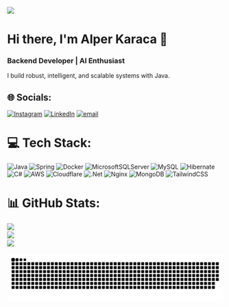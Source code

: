 ![](https://readme-typing-svg.herokuapp.com?font=Cascadia+Code&weight=500&size=25&pause=1000&color=6734C3&center=true&vCenter=true&random=true&width=750&lines=Write+%E2%86%92+Test+%E2%86%92+Ship+%E2%86%92+Monitor+%E2%86%92+Learn+%E2%86%92+Repeat;Hi+I'm+Alper+Karaca;I+specialize+in+backend+development)
# Hi there, I'm Alper Karaca 👋
### Backend Developer | AI Enthusiast
I build robust, intelligent, and scalable systems with Java.

## 🌐 Socials:
[![Instagram](https://img.shields.io/badge/Instagram-%23E4405F.svg?logo=Instagram&logoColor=white)](https://instagram.com/alpeerkaraca) [![LinkedIn](https://img.shields.io/badge/LinkedIn-%230077B5.svg?logo=linkedin&logoColor=white)](https://linkedin.com/in/alpeerkaraca) [![email](https://img.shields.io/badge/Email-D14836?logo=gmail&logoColor=white)](mailto:alper@alpeerkaraca.site) 

# 💻 Tech Stack:
![Java](https://img.shields.io/badge/java-%23ED8B00.svg?style=for-the-badge&logo=openjdk&logoColor=white) ![Spring](https://img.shields.io/badge/spring-%236DB33F.svg?style=for-the-badge&logo=spring&logoColor=white) ![Docker](https://img.shields.io/badge/docker-%230db7ed.svg?style=for-the-badge&logo=docker&logoColor=white) ![MicrosoftSQLServer](https://img.shields.io/badge/Microsoft%20SQL%20Server-CC2927?style=for-the-badge&logo=microsoft%20sql%20server&logoColor=white) ![MySQL](https://img.shields.io/badge/mysql-4479A1.svg?style=for-the-badge&logo=mysql&logoColor=white) ![Hibernate](https://img.shields.io/badge/Hibernate-59666C?style=for-the-badge&logo=Hibernate&logoColor=white) ![C#](https://img.shields.io/badge/c%23-%23239120.svg?style=for-the-badge&logo=csharp&logoColor=white) ![AWS](https://img.shields.io/badge/AWS-%23FF9900.svg?style=for-the-badge&logo=amazon-aws&logoColor=white) ![Cloudflare](https://img.shields.io/badge/Cloudflare-F38020?style=for-the-badge&logo=Cloudflare&logoColor=white) ![.Net](https://img.shields.io/badge/.NET-5C2D91?style=for-the-badge&logo=.net&logoColor=white) ![Nginx](https://img.shields.io/badge/nginx-%23009639.svg?style=for-the-badge&logo=nginx&logoColor=white) ![MongoDB](https://img.shields.io/badge/MongoDB-%234ea94b.svg?style=for-the-badge&logo=mongodb&logoColor=white) ![TailwindCSS](https://img.shields.io/badge/tailwindcss-%2338B2AC.svg?style=for-the-badge&logo=tailwind-css&logoColor=white)
# 📊 GitHub Stats:
![](https://github-readme-stats.vercel.app/api?username=alpeerkaraca&theme=radical&hide_border=false&include_all_commits=false&count_private=true)<br/>
![](https://nirzak-streak-stats.vercel.app/?user=alpeerkaraca&theme=radical&hide_border=false&mode=weekly)<br/>
![](https://github-readme-stats.vercel.app/api/top-langs/?username=alpeerkaraca&theme=radical&hide_border=false&include_all_commits=false&count_private=true&layout=compact)

<picture>
  <source media="(prefers-color-scheme: dark)" srcset="https://raw.githubusercontent.com/platane/platane/output/github-contribution-grid-snake-dark.svg">
  <source media="(prefers-color-scheme: light)" srcset="https://raw.githubusercontent.com/platane/platane/output/github-contribution-grid-snake.svg">
  <img alt="github contribution grid snake animation" src="https://raw.githubusercontent.com/platane/platane/output/github-contribution-grid-snake.svg">
</picture>
